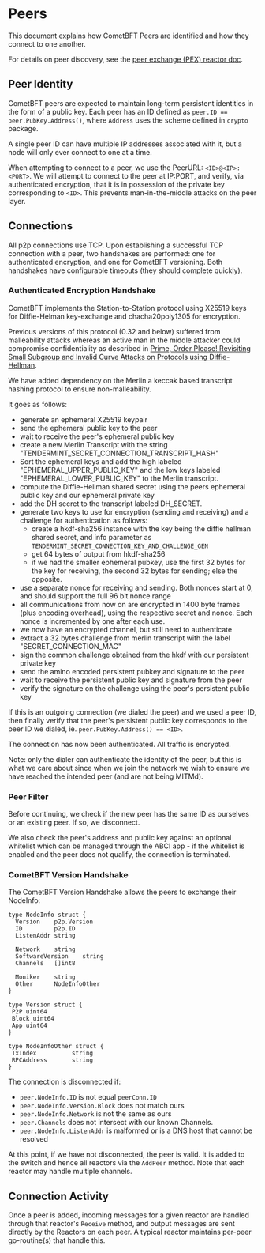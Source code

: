 # Peers

This document explains how CometBFT Peers are identified and how they connect to one another.

For details on peer discovery, see the [peer exchange (PEX) reactor doc](https://github.com/tendermint/tendermint/blob/v0.34.x/spec/reactors/pex/pex.md).

## Peer Identity

CometBFT peers are expected to maintain long-term persistent identities in the form of a public key.
Each peer has an ID defined as `peer.ID == peer.PubKey.Address()`, where `Address` uses the scheme defined in `crypto` package.

A single peer ID can have multiple IP addresses associated with it, but a node
will only ever connect to one at a time.

When attempting to connect to a peer, we use the PeerURL: `<ID>@<IP>:<PORT>`.
We will attempt to connect to the peer at IP:PORT, and verify,
via authenticated encryption, that it is in possession of the private key
corresponding to `<ID>`. This prevents man-in-the-middle attacks on the peer layer.

## Connections

All p2p connections use TCP.
Upon establishing a successful TCP connection with a peer,
two handshakes are performed: one for authenticated encryption, and one for CometBFT versioning.
Both handshakes have configurable timeouts (they should complete quickly).

### Authenticated Encryption Handshake

CometBFT implements the Station-to-Station protocol
using X25519 keys for Diffie-Helman key-exchange and chacha20poly1305 for encryption.

Previous versions of this protocol (0.32 and below) suffered from malleability attacks whereas an active man
in the middle attacker could compromise confidentiality as described in [Prime, Order Please!
Revisiting Small Subgroup and Invalid Curve Attacks on
Protocols using Diffie-Hellman](https://eprint.iacr.org/2019/526.pdf).

We have added dependency on the Merlin a keccak based transcript hashing protocol to ensure non-malleability.

It goes as follows:

- generate an ephemeral X25519 keypair
- send the ephemeral public key to the peer
- wait to receive the peer's ephemeral public key
- create a new Merlin Transcript with the string "TENDERMINT_SECRET_CONNECTION_TRANSCRIPT_HASH"
- Sort the ephemeral keys and add the high labeled "EPHEMERAL_UPPER_PUBLIC_KEY" and the low keys labeled "EPHEMERAL_LOWER_PUBLIC_KEY" to the Merlin transcript.
- compute the Diffie-Hellman shared secret using the peers ephemeral public key and our ephemeral private key
- add the DH secret to the transcript labeled DH_SECRET.
- generate two keys to use for encryption (sending and receiving) and a challenge for authentication as follows:
    - create a hkdf-sha256 instance with the key being the diffie hellman shared secret, and info parameter as
    `TENDERMINT_SECRET_CONNECTION_KEY_AND_CHALLENGE_GEN`
    - get 64 bytes of output from hkdf-sha256
    - if we had the smaller ephemeral pubkey, use the first 32 bytes for the key for receiving, the second 32 bytes for sending; else the opposite.
- use a separate nonce for receiving and sending. Both nonces start at 0, and should support the full 96 bit nonce range
- all communications from now on are encrypted in 1400 byte frames (plus encoding overhead),
  using the respective secret and nonce. Each nonce is incremented by one after each use.
- we now have an encrypted channel, but still need to authenticate
- extract a 32 bytes challenge from merlin transcript with the label "SECRET_CONNECTION_MAC"
- sign the common challenge obtained from the hkdf with our persistent private key
- send the amino encoded persistent pubkey and signature to the peer
- wait to receive the persistent public key and signature from the peer
- verify the signature on the challenge using the peer's persistent public key

If this is an outgoing connection (we dialed the peer) and we used a peer ID,
then finally verify that the peer's persistent public key corresponds to the peer ID we dialed,
ie. `peer.PubKey.Address() == <ID>`.

The connection has now been authenticated. All traffic is encrypted.

Note: only the dialer can authenticate the identity of the peer,
but this is what we care about since when we join the network we wish to
ensure we have reached the intended peer (and are not being MITMd).

### Peer Filter

Before continuing, we check if the new peer has the same ID as ourselves or
an existing peer. If so, we disconnect.

We also check the peer's address and public key against
an optional whitelist which can be managed through the ABCI app -
if the whitelist is enabled and the peer does not qualify, the connection is
terminated.

### CometBFT Version Handshake

The CometBFT Version Handshake allows the peers to exchange their NodeInfo:

```golang
type NodeInfo struct {
  Version    p2p.Version
  ID         p2p.ID
  ListenAddr string

  Network    string
  SoftwareVersion    string
  Channels   []int8

  Moniker    string
  Other      NodeInfoOther
}

type Version struct {
 P2P uint64
 Block uint64
 App uint64
}

type NodeInfoOther struct {
 TxIndex          string
 RPCAddress       string
}
```

The connection is disconnected if:

- `peer.NodeInfo.ID` is not equal `peerConn.ID`
- `peer.NodeInfo.Version.Block` does not match ours
- `peer.NodeInfo.Network` is not the same as ours
- `peer.Channels` does not intersect with our known Channels.
- `peer.NodeInfo.ListenAddr` is malformed or is a DNS host that cannot be
  resolved

At this point, if we have not disconnected, the peer is valid.
It is added to the switch and hence all reactors via the `AddPeer` method.
Note that each reactor may handle multiple channels.

## Connection Activity

Once a peer is added, incoming messages for a given reactor are handled through
that reactor's `Receive` method, and output messages are sent directly by the Reactors
on each peer. A typical reactor maintains per-peer go-routine(s) that handle this.
